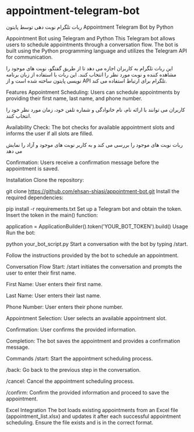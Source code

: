 # appointment-telegram-bot

ربات تلگرام نوبت دهی توسط پایتون
Appointment Telegram Bot by Python

Appointment Bot using Telegram and Python
This Telegram bot allows users to schedule appointments through a conversation flow. The bot is built using the Python programming language and utilizes the Telegram API for communication.

این ربات تلگرام به کاربران اجازه می دهد تا از طریق گفتگو، نوبت های موجود را مشاهده کننده و نوبت مورد نظر را انتخاب کنند. این ربات با استفاده از زبان برنامه نویسی پایتون ساخته شده است و از API تلگرام برای ارتباط استفاده می کند.

Features
Appointment Scheduling: Users can schedule appointments by providing their first name, last name, and phone number.

کاربران می توانند با ارائه نام، نام خانوادگی و شماره تلفن خود، زمان مورد نظر خود را انتخاب کنند.


Availability Check: The bot checks for available appointment slots and informs the user if all slots are filled.

ربات نوبت های موجود را بررسی می کند و به کاربر نوبت های موجود و آزاد را نمایش می دهد 

Confirmation: Users receive a confirmation message before the appointment is saved.

Installation
Clone the repository:

git clone https://github.com/ehsan-shiasi/appointment-bot.git
Install the required dependencies:

pip install -r requirements.txt
Set up a Telegram bot and obtain the token. Insert the token in the main() function:

application = ApplicationBuilder().token('YOUR_BOT_TOKEN').build()
Usage
Run the bot:

python your_bot_script.py
Start a conversation with the bot by typing /start.

Follow the instructions provided by the bot to schedule an appointment.

Conversation Flow
Start: /start initiates the conversation and prompts the user to enter their first name.

First Name: User enters their first name.

Last Name: User enters their last name.

Phone Number: User enters their phone number.

Appointment Selection: User selects an available appointment slot.

Confirmation: User confirms the provided information.

Completion: The bot saves the appointment and provides a confirmation message.

Commands
/start: Start the appointment scheduling process.

/back: Go back to the previous step in the conversation.

/cancel: Cancel the appointment scheduling process.

/confirm: Confirm the provided information and proceed to save the appointment.

Excel Integration
The bot loads existing appointments from an Excel file (appointment_list.xlsx) and updates it after each successful appointment scheduling. Ensure the file exists and is in the correct format.

